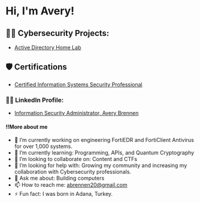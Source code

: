 <h1>Hi, I'm Avery! </h1>

<h2>👨‍💻 Cybersecurity Projects:</h2>

  - [Active Directory Home Lab](https://github.com/PurpleTeamDream)

<h2>🛡️ Certifications </h2>

- [Certified Information Systems Security Professional](https://www.credly.com/badges/2d27bd2e-c40f-46c9-a616-30c0f5455ca2/linked_in?t=spqawn)

<h3>👨‍💻 LinkedIn Profile: </h3>

- [Information Security Administrator, Avery Brennen](https://www.linkedin.com/in/avery-brennen/)

<h4>‼️More about me </h4>

- 🔭 I’m currently working on engineering FortiEDR and FortiClient Antivirus for over 1,000 systems.
- 🌱 I’m currently learning: Programming, APIs, and Quantum Cryptography
- 👯 I’m looking to collaborate on: Content and CTFs
- 🤔 I’m looking for help with: Growing my community and increasing my collaboration with Cybersecurity professionals.
- 💬 Ask me about: Building computers
- 📫 How to reach me: abrennen20@gmail.com
- ⚡ Fun fact: I was born in Adana, Turkey.
